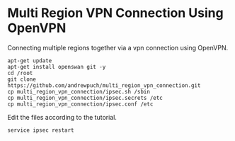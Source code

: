 # Multi Region VPN Connection Using OpenVPN
Connecting multiple regions together via a vpn connection using OpenVPN.

```
apt-get update
apt-get install openswan git -y
cd /root
git clone https://github.com/andrewpuch/multi_region_vpn_connection.git
cp multi_region_vpn_connection/ipsec.sh /sbin
cp multi_region_vpn_connection/ipsec.secrets /etc
cp multi_region_vpn_connection/ipsec.conf /etc
```

Edit the files according to the tutorial.

```
service ipsec restart
```
